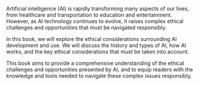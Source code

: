 
Artificial intelligence (AI) is rapidly transforming many aspects of our lives, from healthcare and transportation to education and entertainment. However, as AI technology continues to evolve, it raises complex ethical challenges and opportunities that must be navigated responsibly.

In this book, we will explore the ethical considerations surrounding AI development and use. We will discuss the history and types of AI, how AI works, and the key ethical considerations that must be taken into account.

This book aims to provide a comprehensive understanding of the ethical challenges and opportunities presented by AI, and to equip readers with the knowledge and tools needed to navigate these complex issues responsibly.
